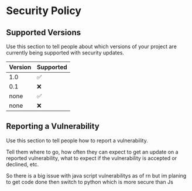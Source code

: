 # Security Policy

## Supported Versions

Use this section to tell people about which versions of your project are
currently being supported with security updates.

| Version | Supported          |
| ------- | ------------------ |
| 1.0     | :white_check_mark: |
| 0.1     | :x:                |
| none    | :white_check_mark: |
| none    | :x:                |

## Reporting a Vulnerability

Use this section to tell people how to report a vulnerability.

Tell them where to go, how often they can expect to get an update on a
reported vulnerability, what to expect if the vulnerability is accepted or
declined, etc.

So there is a big issue with java script vulnerabilitys as of rn but im planing to get code done then switch to python which is more secure than Js
